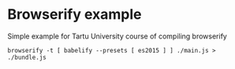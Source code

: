 # Browserify example

Simple example for Tartu University course of compiling browserify

```
browserify -t [ babelify --presets [ es2015 ] ] ./main.js > ./bundle.js
```
